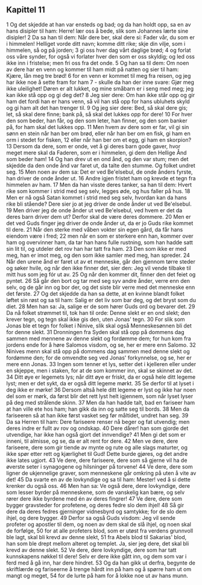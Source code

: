 ## Kapittel 11

1 Og det skjedde at han var ensteds og bad; og da han holdt opp, sa en av hans disipler til ham: Herre! lær oss å bede, slik som Johannes lærte sine disipler!
2 Da sa han til dem: Når dere ber, skal dere si: Fader vår, du som er i himmelen! Helliget vorde ditt navn; komme ditt rike; skje din vilje, som i himmelen, så og på jorden;
3 gi oss hver dag vårt daglige brød;
4 og forlat oss våre synder, for også vi forlater hver den som er oss skyldig; og led oss ikke inn i fristelse; men fri oss fra det onde.
5 Og han sa til dem: Om noen av dere har en venn og kommer til ham midt på natten og sier til ham: Kjære, lån meg tre brød!
6 for en venn er kommet til meg fra reisen, og jeg har ikke noe å sette fram for ham
7 - skulle da han der inne svare: Gjør meg ikke uleilighet! Døren er alt lukket, og mine småbarn er i seng med meg; jeg kan ikke stå opp og gi deg det?
8 Jeg sier dere: Om han ikke står opp og gir ham det fordi han er hans venn, så vil han stå opp for hans ubluhets skyld og gi ham alt det han trenger til.
9 Og jeg sier dere: Bed, så skal dere gis; let, så skal dere finne; bank på, så skal det lukkes opp for dere!
10 For hver den som beder, han får, og den som leter, han finner, og den som banker på, for ham skal det lukkes opp.
11 Men hvem av dere som er far, vil gi sin sønn en stein når han ber om brød, eller når han ber om en fisk, gi ham en orm i stedet for fisken,
12 eller når han ber om et egg, gi ham en skorpion?
13 Dersom da dere, som er onde, vet å gi deres barn gode gaver, hvor meget mere skal da Faderen, som er i himmelen, gi dem den Hellige Ånd som beder ham!
14 Og han drev ut en ond ånd, og den var stum; men det skjedde da den onde ånd var faret ut, da talte den stumme. Og folket undret seg.
15 Men noen av dem sa: Det er ved Be'elsebul, de onde ånders fyrste, han driver de onde ånder ut.
16 Andre igjen fristet ham og krevde et tegn fra himmelen av ham.
17 Men da han visste deres tanker, sa han til dem: Hvert rike som kommer i strid med seg selv, legges øde, og hus faller på hus.
18 Men er nå også Satan kommet i strid med seg selv, hvordan kan da hans rike bli stående? Dere sier jo at jeg driver de onde ånder ut ved Be'elsebul.
19 Men driver jeg de onde ånder ut ved Be'elsebul, ved hvem er det da deres barn driver dem ut? Derfor skal de være deres dommere.
20 Men er det ved Guds finger jeg driver de onde ånder ut, da er jo Guds rike kommet til dere.
21 Når den sterke med våben vokter sin egen gård, da får hans eiendom være i fred;
22 men når en som er sterkere enn han, kommer over ham og overvinner ham, da tar han hans fulle rustning, som han hadde satt sin lit til, og utdeler det rov han har tatt fra ham.
23 Den som ikke er med meg, han er imot meg, og den som ikke samler med meg, han spreder.
24 Når den urene ånd er faret ut av et menneske, går den gjennom tørre steder og søker hvile, og når den ikke finner det, sier den: Jeg vil vende tilbake til mitt hus som jeg fór ut av.
25 Og når den kommer dit, finner den det feiet og pyntet.
26 Så går den bort og tar med seg syv andre ånder, verre enn den selv, og de går inn og bor der, og det siste blir verre med det menneske enn det første.
27 Og det skjedde da han sa dette, at en kvinne blandt folket løftet sin røst og sa til ham: Salig er det liv som bar deg, og det bryst som du diet.
28 Men han sa: Ja, salige er de som hører Guds ord og bevarer det.
29 Da nå folket strømmet til, tok han til orde: Denne slekt er en ond slekt; den krever tegn, og tegn skal ikke gis den, uten Jonas' tegn.
30 For slik som Jonas ble et tegn for folket i Ninive, slik skal også Menneskesønnen bli det for denne slekt.
31 Dronningen fra Syden skal stå opp på dommens dag sammen med mennene av denne slekt og fordømme dem; for hun kom fra jordens ende for å høre Salomos visdom, og se, her er mere enn Salomo.
32 Ninives menn skal stå opp på dommens dag sammen med denne slekt og fordømme den; for de omvendte seg ved Jonas' forkynnelse, og se, her er mere enn Jonas.
33 Ingen som tenner et lys, setter det i kjelleren eller under en skjeppe, men i staken, for at de som kommer inn, skal se skinnet av det.
34 Ditt øye er legemets lys; når ditt øye er friskt, da er også hele ditt legeme lyst; men er det sykt, da er også ditt legeme mørkt.
35 Se derfor til at lyset i deg ikke er mørke!
36 Dersom altså hele ditt legeme er lyst og ikke har noen del som er mørk, da først blir det rett lyst helt igjennem, som når lyset lyser på deg med strålende skinn.
37 Men da han hadde talt, bad en fariseer ham at han ville ete hos ham; han gikk da inn og satte seg til bords.
38 Men da fariseeren så at han ikke først vasket seg før måltidet, undret han seg.
39 Da sa Herren til ham: Dere fariseere renser nå beger og fat utvendig; men deres indre er fullt av rov og ondskap.
40 Dere dårer! han som gjorde det utvendige, har ikke han også gjort det innvendige?
41 Men gi det som er inneni, til almisse, og se, da er alt rent for dere.
42 Men ve dere, dere fariseere, dere som gir tiende av mynte og rute og alle slags maturter, og ikke spør etter rett og kjærlighet til Gud! Dette burde gjøres, og det andre ikke lates ugjort.
43 Ve dere, dere fariseere, dere som så gjerne vil ha de øverste seter i synagogene og hilsninger på torvene!
44 Ve dere, dere som ligner de ukjennelige graver, som menneskene går omkring på uten å vite av det!
45 Da svarte en av de lovkyndige og sa til ham: Mester! ved å si dette krenker du også oss.
46 Men han sa: Ve også dere, dere lovkyndige, dere som lesser byrder på menneskene, som de vanskelig kan bære, og selv rører dere ikke byrdene med én av deres fingrer!
47 Ve dere, dere som bygger gravsteder for profetene, og deres fedre slo dem ihjel!
48 Så gir dere da deres fedres gjerninger vidnesbyrd og samtykke; for de slo dem ihjel, og dere bygger.
49 Derfor sa også Guds visdom: Jeg vil sende profeter og apostler til dem, og noen av dem skal de slå ihjel, og noen skal de forfølge,
50 for at alle profeters blod, som er utøst fra verdens grunnvoll ble lagt, skal bli krevd av denne slekt,
51 fra Abels blod til Sakarias' blod, han som ble drept mellom alteret og templet. Ja, sier jeg dere, det skal bli krevd av denne slekt.
52 Ve dere, dere lovkyndige, dere som har tatt kunnskapens nøkkel til dere! Selv er dere ikke gått inn, og dem som var i ferd med å gå inn, har dere hindret.
53 Og da han gikk ut derfra, begynte de skriftlærde og fariseerne å trenge hårdt inn på ham og å spørre ham ut om mangt og meget,
54 for de lurte på ham for å lokke noe ut av hans munn.
